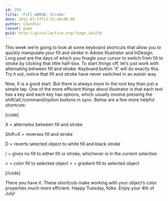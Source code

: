 ```yaml
---
id: 258
title: 'Fill &#038; Stroke'
date: 2012-07-17T13:55:49+00:00
author: Chandler
layout: page
guid: http://giscollective.org/?page_id=258
---
```

This week we’re going to look at some keyboard shortcuts that allow you to quickly manipulate your fill and stroke in Adobe Illustrator and InDesign. Long past are the days of which you finagle your cursor to switch from fill to stroke by clicking that little half-box. To start things off, let’s just work with alternating between fill and stroke. Keyboard button ‘X’ will do exactly this. Try it out, notice that fill and stroke have never switched in an easier way.

Now, X is a good start. But there is always more to the root key than just a simple tap. One of the more efficient things about Illustrator is that each tool has a key and each key has options, which usually involve pressing the shift/alt./command/option buttons in sync. Below are a few more helpful shortcuts:
  
[code]
  
X = alternates between fill and stroke
  
Shift+X = reverses fill and stroke
  
D = reverts selected object to white fill and black stroke
  
/ = gives no fill to either fill or stroke, whichever is in the current selection
  
< = color fill to selected object > = gradient fill to selected object
  
[/code]
  
There you have it. These shortcuts make working with your object’s color properties much more efficient. Happy Tuesday, folks. Enjoy your 4th of July!